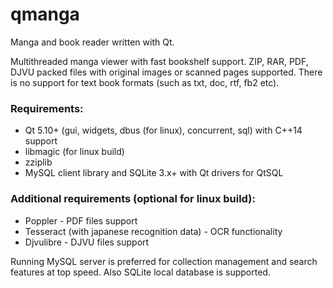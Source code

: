 # qmanga
Manga and book reader written with Qt.

Multithreaded manga viewer with fast bookshelf support. ZIP, RAR, PDF, DJVU packed files with original images or scanned pages supported. There is no support for text book formats (such as txt, doc, rtf, fb2 etc).

### Requirements:
* Qt 5.10+ (gui, widgets, dbus (for linux), concurrent, sql) with C++14 support
* libmagic (for linux build)
* zziplib
* MySQL client library and SQLite 3.x+ with Qt drivers for QtSQL

### Additional requirements (optional for linux build):
* Poppler - PDF files support
* Tesseract (with japanese recognition data) - OCR functionality
* Djvulibre - DJVU files support

Running MySQL server is preferred for collection management and search features at top speed. Also SQLite local database is supported.
